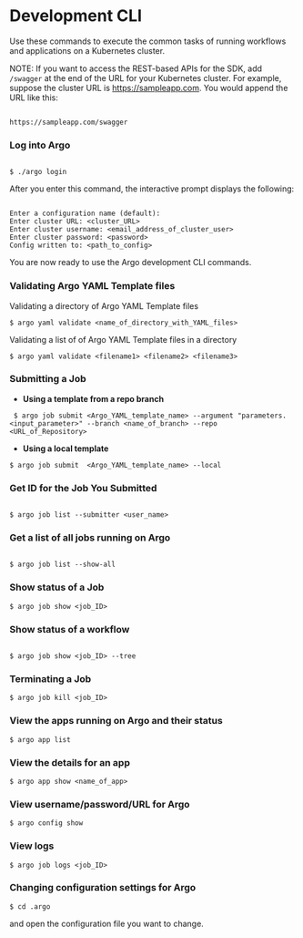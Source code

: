 # Development CLI

Use these commands to execute the common tasks of running workflows and applications on a Kubernetes cluster.

NOTE: If you want to access the REST-based APIs for the SDK, add `/swagger` at the end of the URL for your Kubernetes cluster. For example, suppose the cluster URL is https://sampleapp.com. You would append the URL like this:

```text

https://sampleapp.com/swagger

 ```

### Log into Argo

```

$ ./argo login

```

After you enter this command, the interactive prompt displays the following:

```

Enter a configuration name (default):
Enter cluster URL: <cluster_URL>
Enter cluster username: <email_address_of_cluster_user>
Enter cluster password: <password>
Config written to: <path_to_config>

```
You are now ready to use the Argo development CLI commands.

### Validating Argo YAML Template files

Validating a directory of Argo YAML Template files

```
$ argo yaml validate <name_of_directory_with_YAML_files>

```
Validating a list of of Argo YAML Template files in a directory

```
$ argo yaml validate <filename1> <filename2> <filename3>

```



### Submitting a Job
* **Using a template from a repo branch**

```
 $ argo job submit <Argo_YAML_template_name> --argument "parameters.<input_parameter>" --branch <name_of_branch> --repo <URL_of_Repository>

```

* **Using a local template**

```
$ argo job submit  <Argo_YAML_template_name> --local

```  

### Get ID for the Job You Submitted

```

$ argo job list --submitter <user_name>

```

### Get a list of all jobs running on Argo

```

$ argo job list --show-all

```

### Show status of a Job

```
$ argo job show <job_ID>

```

### Show status of a workflow

```

$ argo job show <job_ID> --tree

```

### Terminating a Job

```
$ argo job kill <job_ID>

```  

### View the apps running on Argo and their status

```
$ argo app list

```

### View the details for an app

```
$ argo app show <name_of_app>

```

### View username/password/URL for Argo

```
$ argo config show

```
### View logs

```
$ argo job logs <job_ID>

```

### Changing configuration settings for Argo

```
$ cd .argo

```

and open the configuration file you want to change.
